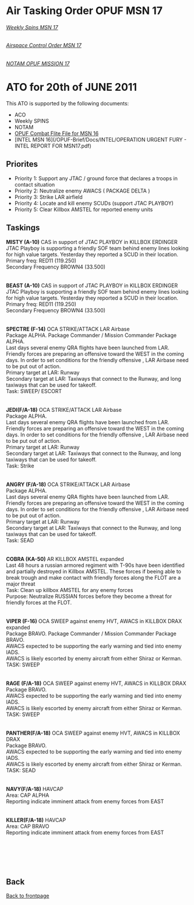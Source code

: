 # Air Tasking Order OPUF MSN 17



###### [Weekly Spins MSN 17](/OPUF-Brief/Docs/SPINS_17.html)
###### [Airspace Control Order MSN 17](/OPUF-Brief/Docs/ACO/ACO_17.html)
###### [NOTAM OPUF MISSION 17](/OPUF-Brief/Docs/NOTAM/NOTAM_17.html)

# ATO for 20th of JUNE 2011
This ATO is supported by the following documents: <br>
* ACO
* Weekly SPINS
* NOTAM
* [OPUF Combat Flite File for MSN 16](/OPUF-Brief/Combatflite/OPUF_MSN_17.cf)
* [INTEL MSN 16](/OPUF-Brief/Docs/INTEL/OPERATION URGENT FURY - INTEL REPORT FOR MSN17.pdf)


## Priorites
* Priority 1: Support any JTAC / ground force that declares a troops in contact situation
* Priority 2: Neutralize enemy AWACS ( PACKAGE DELTA )
* Priority 3: Strike LAR airfield
* Priority 4: Locate and kill enemy SCUDs (support JTAC PLAYBOY)
* Priority 5: Clear Killbox AMSTEL for reported enemy units


## Taskings
**MISTY (A-10)**
CAS in support of JTAC PLAYBOY in KILLBOX ERDINGER<br>
JTAC Playboy is supporting a friendly SOF team behind enemy lines looking for high value targets. Yesterday they reported a SCUD in their
location.<br>
Primary freq: RED11 (119.250) <br>
Secondary Frequency	BROWN4 (33.500)<br>
<br>
<br>
**BEAST (A-10)**
CAS in support of JTAC PLAYBOY in KILLBOX ERDINGER<br>
JTAC Playboy is supporting a friendly SOF team behind enemy lines looking for high value targets. Yesterday they reported a SCUD in their
location.<br>
Primary freq: RED11 (119.250) <br>
Secondary Frequency	BROWN4 (33.500)<br>
<br>
<br>
**SPECTRE (F-14)**
OCA STRIKE/ATTACK LAR Airbase<br>
Package ALPHA. Package Commander / Mission Commander Package ALPHA.<br>
Last days several enemy QRA flights have been launched from LAR.
Friendly forces are preparing an offensive toward the WEST in the coming days. In order to set conditions for the friendly 
offensive , LAR Airbase need to be put out of action. <br>
Primary target at LAR: Runway <br>
Secondary target at LAR: Taxiways that connect to the Runway, and long taxiways that can be used for takeoff.<br>
Task: SWEEP/ ESCORT <br>
<br>
<br>
**JEDI(F/A-18)**
OCA STRIKE/ATTACK LAR Airbase<br>
Package ALPHA. <br>
Last days several enemy QRA flights have been launched from LAR.
Friendly forces are preparing an offensive toward the WEST in the coming days. In order to set conditions for the friendly 
offensive , LAR Airbase need to be put out of action. <br>
Primary target at LAR: Runway <br>
Secondary target at LAR: Taxiways that connect to the Runway, and long taxiways that can be used for takeoff.<br>
Task: Strike <br>
<br>
<br>
**ANGRY (F/A-18)**
OCA STRIKE/ATTACK LAR Airbase<br>
Package ALPHA. <br>
Last days several enemy QRA flights have been launched from LAR.
Friendly forces are preparing an offensive toward the WEST in the coming days. In order to set conditions for the friendly 
offensive , LAR Airbase need to be put out of action. <br>
Primary target at LAR: Runway <br>
Secondary target at LAR: Taxiways that connect to the Runway, and long taxiways that can be used for takeoff.<br>
Task: SEAD <br>
<br>
<br>
**COBRA (KA-50)**
AR KILLBOX AMSTEL expanded<br>
Last 48 hours a russian armored regiment with T-90s have been identified and partially destroyed in Killbox AMSTEL. These forces if beeing able
to break trough and make contact with friendly forces along the FLOT are a major threat<br>
Task: Clean up killbox AMSTEL for any enemy forces <br>
Purpose: Neutralize RUSSIAN forces before they become a threat for friendly forces at the FLOT. <br>
<br>
<br>
**VIPER (F-16)**
OCA SWEEP against enemy HVT, AWACS in KILLBOX DRAX expanded<br>
Package BRAVO. Package Commander / Mission Commander Package BRAVO.<br>
AWACS expected to be supporting the early warning and tied into enemy IADS.<br>
AWACS is likely escorted by enemy aircraft from either Shiraz or Kerman.<br>
TASK: SWEEP  <br>
<br>
<br>
**RAGE (F/A-18)**
OCA SWEEP against enemy HVT, AWACS in KILLBOX DRAX<br>
Package BRAVO. <br>
AWACS expected to be supporting the early warning and tied into enemy IADS.<br>
AWACS is likely escorted by enemy aircraft from either Shiraz or Kerman.<br>
TASK: SWEEP  <br>
<br>
<br>
**PANTHER(F/A-18)**
OCA SWEEP against enemy HVT, AWACS in KILLBOX DRAX<br>
Package BRAVO. <br>
AWACS expected to be supporting the early warning and tied into enemy IADS.<br>
AWACS is likely escorted by enemy aircraft from either Shiraz or Kerman.<br>
TASK: SEAD  <br>
<br>
<br>
**NAVY(F/A-18)**
HAVCAP <br>
Area: CAP ALPHA <br>
Reporting indicate imminent attack from enemy forces from EAST<br>
<br>
<br>
**KILLER(F/A-18)**
HAVCAP <br>
Area: CAP BRAVO <br>
Reporting indicate imminent attack from enemy forces from EAST<br>
<br>
<br>
<br>
<br>
<br>




## Back
[Back to frontpage](https://132nd-vwing.github.io/OPUF-Brief/)